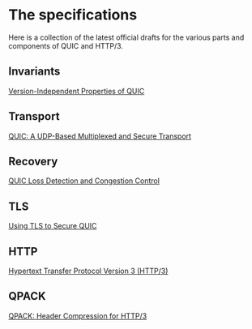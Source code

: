 # The specifications

Here is a collection of the latest official drafts for the various parts and
components of QUIC and HTTP/3.

## Invariants

[Version-Independent Properties of QUIC](https://tools.ietf.org/html/draft-ietf-quic-invariants)

## Transport

[QUIC: A UDP-Based Multiplexed and Secure Transport](https://tools.ietf.org/html/draft-ietf-quic-transport)

## Recovery

[QUIC Loss Detection and Congestion Control](https://tools.ietf.org/html/draft-ietf-quic-recovery)

## TLS

[Using TLS to Secure QUIC](https://tools.ietf.org/html/draft-ietf-quic-tls)

## HTTP

[Hypertext Transfer Protocol Version 3 (HTTP/3)](https://tools.ietf.org/html/draft-ietf-quic-http)

## QPACK

[QPACK: Header Compression for HTTP/3](https://tools.ietf.org/html/draft-ietf-quic-qpack)
